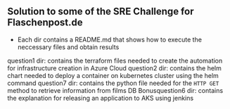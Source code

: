 ## Solution to some of the SRE Challenge for Flaschenpost.de

* Each dir contains a README.md that shows how to execute the neccessary files and obtain results

question1 dir: contains the terraform files needed to create the automation for infrastructure creation in Azure Cloud
question2 dir: contains the helm chart needed to deploy a container on kubernetes cluster using the helm command
question7 dir: contains the python file needed for the `HTTP GET` method to retrieve information from films DB
Bonusquestion6 dir: contains the explanation for releasing an application to AKS using jenkins
